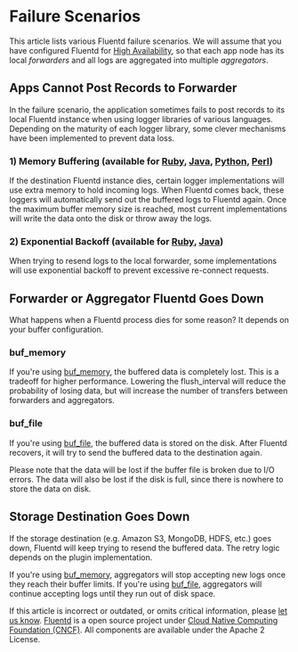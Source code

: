 # Failure Scenarios

This article lists various Fluentd failure scenarios. We will assume that you have configured Fluentd for [High Availability](high-availability.md), so that each app node has its local _forwarders_ and all logs are aggregated into multiple _aggregators_.

## Apps Cannot Post Records to Forwarder

In the failure scenario, the application sometimes fails to post records to its local Fluentd instance when using logger libraries of various languages. Depending on the maturity of each logger library, some clever mechanisms have been implemented to prevent data loss.

### 1\) Memory Buffering \(available for [Ruby](../articles/ruby.md), [Java](../articles/java.md), [Python](../articles/python.md), [Perl](../articles/perl.md)\)

If the destination Fluentd instance dies, certain logger implementations will use extra memory to hold incoming logs. When Fluentd comes back, these loggers will automatically send out the buffered logs to Fluentd again. Once the maximum buffer memory size is reached, most current implementations will write the data onto the disk or throw away the logs.

### 2\) Exponential Backoff \(available for [Ruby](../articles/ruby.md), [Java](../articles/java.md)\)

When trying to resend logs to the local forwarder, some implementations will use exponential backoff to prevent excessive re-connect requests.

## Forwarder or Aggregator Fluentd Goes Down

What happens when a Fluentd process dies for some reason? It depends on your buffer configuration.

### buf\_memory

If you're using [buf\_memory](), the buffered data is completely lost. This is a tradeoff for higher performance. Lowering the flush\_interval will reduce the probability of losing data, but will increase the number of transfers between forwarders and aggregators.

### buf\_file

If you're using [buf\_file](), the buffered data is stored on the disk. After Fluentd recovers, it will try to send the buffered data to the destination again.

Please note that the data will be lost if the buffer file is broken due to I/O errors. The data will also be lost if the disk is full, since there is nowhere to store the data on disk.

## Storage Destination Goes Down

If the storage destination \(e.g. Amazon S3, MongoDB, HDFS, etc.\) goes down, Fluentd will keep trying to resend the buffered data. The retry logic depends on the plugin implementation.

If you're using [buf\_memory](), aggregators will stop accepting new logs once they reach their buffer limits. If you're using [buf\_file](), aggregators will continue accepting logs until they run out of disk space.

If this article is incorrect or outdated, or omits critical information, please [let us know](https://github.com/fluent/fluentd-docs-gitbook/issues?state=open). [Fluentd](http://www.fluentd.org/) is a open source project under [Cloud Native Computing Foundation \(CNCF\)](https://cncf.io/). All components are available under the Apache 2 License.

